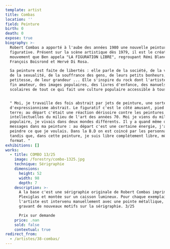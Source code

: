 ```yaml
---
template: artist
title: Combas
location: ''
field: Peinture
birth: 0
death: 0
expose: true
biography: >-
  Robert Combas a apporté à l'aube des années 1980 une nouvelle peinture
  figurative. Présent sur la scène artistique dès 1979, il est le créateur d'un
  mouvement que Ben appela "LA FIGURATION LIBRE", regroupant Rémi Blanchard,
  François Boisrond et Hervé Di Rosa.

  Sa peinture est faite de libertés : elle parle de la société, de la violence,
  de la sexualité, de la souffrance des gens, de leurs petits bonheurs, de leur
  petitesse, de leur grandeur ... Elle s'inspire du rock dont l'artiste est un
  fin amateur, des images populaires, des livres d'enfance, des manuels
  scolaires de tout ce qui fait une culture populaire accessible à tous.


  " Moi, je travaille des fois abstrait par jets de peinture, une sorte
  d'expressionnisme abstrait. Le figuratif c'est le côté amusant, pied sur
  terre; au départ c'était une réaction dérisoire contre les peintures
  intellectuelles du milieu de l'art des années 70. Moi je viens du milieu
  populaire, je vivais dans deux mondes différents. Il y a quand même des
  messages dans ma peinture : au départ c'est une certaine énergie, j'ai voulu
  peindre ce que je voulais. Dans la B.D on est coincé par les personnages,
  tandis que, dans cette peinture, je suis libre complètement libre, même par le
  format. "
exhibitions: []
works:
  - title: COMBO 13/25
    image: /forestry/combo-1325.jpg
    technique: Sérigraphie
    dimensions:
      height: 52
      width: 98
      depth: 7
    description: >-
      A la base c'est une sérigraphie originale de Robert Combas imprimée sur
      Plexiglas et montée sur un caisson lumineux. Pour chaque exemplaire,
      l'artiste est intervenu manuellement avec une pointe métallique, en
      gravant de nouveaux motifs sur la sérigraphie. 3/25

      Prix sur demande
    price: .nan
    sold: false
    contextual: true
redirect_from:
  - /artistes/38-combas/
---
```

